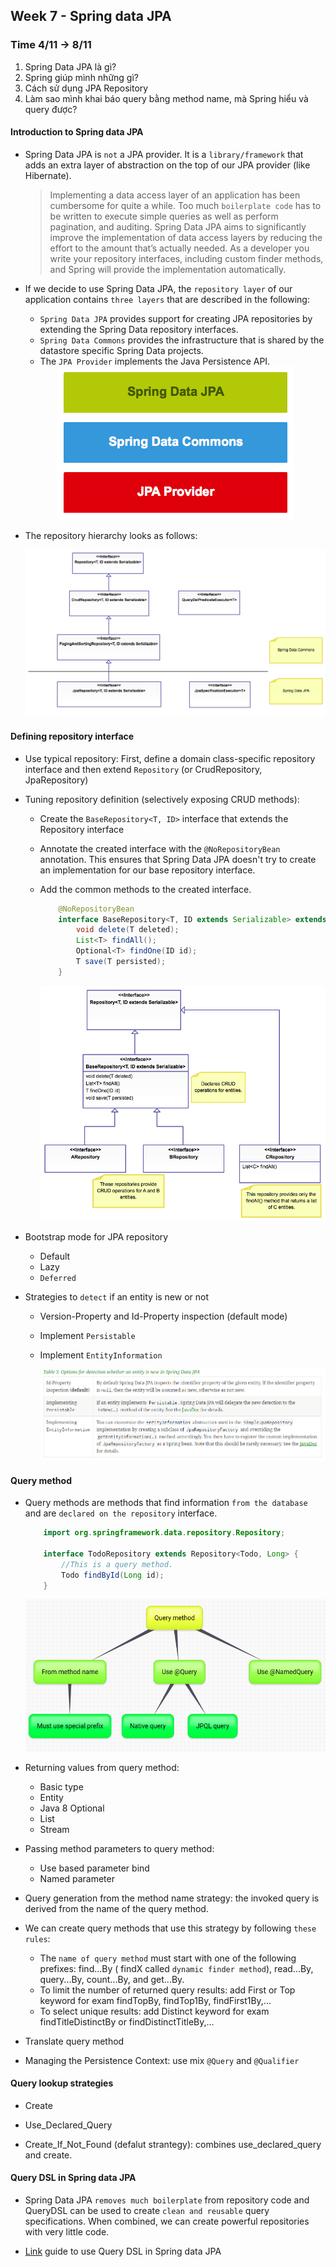 ## Week 7 - Spring data JPA

### Time 4/11 -> 8/11

1. Spring Data JPA là gì?
2. Spring giúp mình những gì?
3. Cách sử dụng JPA Repository
4. Làm sao mình khai báo query bằng method name, mà Spring hiểu và query được?

#### Introduction to Spring data JPA

+ Spring Data JPA is `not` a JPA provider. It is a `library/framework` that adds an extra layer of abstraction on the top of our JPA provider (like Hibernate).

    > Implementing a data access layer of an application has been cumbersome for quite a while. Too much `boilerplate code` has to be written to execute simple queries as well as perform pagination, and auditing. Spring Data JPA aims to significantly improve the implementation of data access layers by reducing the effort to the amount that’s actually needed. As a developer you write your repository interfaces, including custom finder methods, and Spring will provide the implementation automatically.

+ If we decide to use Spring Data JPA, the `repository layer` of our application contains `three layers` that are described in the following:
  + `Spring Data JPA` provides support for creating JPA repositories by extending the Spring Data repository interfaces.
  + `Spring Data Commons` provides the infrastructure that is shared by the datastore specific Spring Data projects.
  + The `JPA Provider` implements the Java Persistence API.
  
  <div align="center">
    <img src="media/spring-data-jpa-intro.png" />
  </div>

+ The repository hierarchy looks as follows:
  <div align="center">
    <img src="media/repository-hierarchy.png" />
  </div>

#### Defining repository interface

+ Use typical repository: First, define a domain class-specific repository interface and then extend `Repository` (or CrudRepository, JpaRepository)

+ Tuning repository definition (selectively exposing CRUD methods):
  + Create the `BaseRepository<T, ID>` interface that extends the Repository interface
  + Annotate the created interface with the `@NoRepositoryBean` annotation. This ensures that Spring Data JPA doesn't try to create an implementation for our base repository interface.
  + Add the common methods to the created interface.

    ```java
        @NoRepositoryBean
        interface BaseRepository<T, ID extends Serializable> extends Repository<T, ID> {
            void delete(T deleted);        
            List<T> findAll();
            Optional<T> findOne(ID id);
            T save(T persisted);
        }
    ```

    <div align="center">
        <img src="media/tuning-repository.png" />
    </div>

+ Bootstrap mode for JPA repository
  + Default
  + Lazy
  + `Deferred`

+ Strategies to `detect` if an entity is new or not
  + Version-Property and Id-Property inspection (default mode)
  + Implement `Persistable`
  + Implement `EntityInformation`

    <div align="center">
        <img src="media/entity-detect.png" />
    </div>

#### Query method

+ Query methods are methods that find information `from the database` and are `declared on the repository` interface.

    ```java
        import org.springframework.data.repository.Repository;
 
        interface TodoRepository extends Repository<Todo, Long> {
            //This is a query method.
            Todo findById(Long id);
        }
    ```

    <div align="center">
        <img src="media/overview-query.png" />
    </div>

+ Returning values from query method:
  + Basic type
  + Entity
  + Java 8 Optional<T>
  + List<T>
  + Stream<T>

+ Passing method parameters to query method:
  + Use based parameter bind
  + Named parameter

+ Query generation from the method name strategy: the invoked query is derived from the name of the query method.

+ We can create query methods that use this strategy by following `these rules`:
  + The `name of query method` must start with one of the following prefixes: find...By ( findX called `dynamic finder method`), read...By, query...By, count...By, and get...By.
  + To limit the number of returned query results: add First or Top keyword for exam findTopBy, findTop1By, findFirst1By,...
  + To select unique results: add Distinct keyword for exam findTitleDistinctBy or findDistinctTitleBy,...

+ Translate query method

+ Managing the Persistence Context: use mix `@Query` and `@Qualifier`

#### Query lookup strategies

+ Create

+ Use_Declared_Query

+ Create_If_Not_Found (defalut strantegy): combines use_declared_query and create.

#### Query DSL in Spring data JPA

+ Spring Data JPA `removes much boilerplate` from repository code and QueryDSL can be used to create `clean and reusable` query specifications. When combined, we can create powerful repositories with very little code.


+ [Link](http://www.querydsl.com/static/querydsl/latest/reference/html/ch02.html#jpa_integration) guide to use Query DSL in Spring data JPA